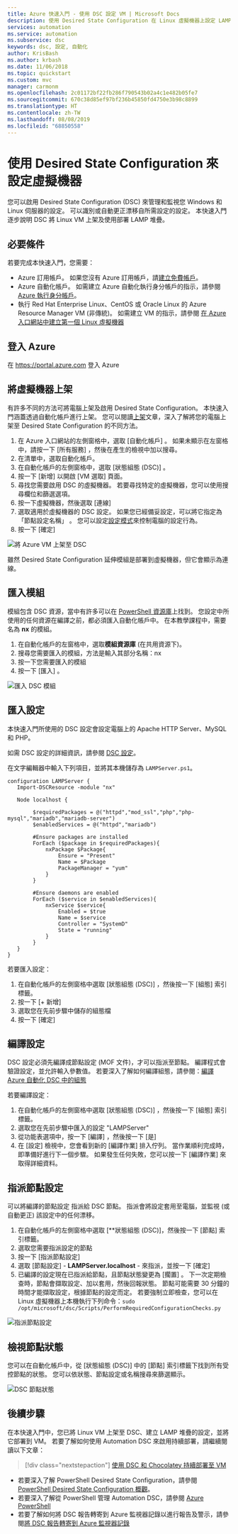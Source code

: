 ```yaml
---
title: Azure 快速入門 - 使用 DSC 設定 VM | Microsoft Docs
description: 使用 Desired State Configuration 在 Linux 虛擬機器上設定 LAMP 堆疊
services: automation
ms.service: automation
ms.subservice: dsc
keywords: dsc, 設定, 自動化
author: KrisBash
ms.author: krbash
ms.date: 11/06/2018
ms.topic: quickstart
ms.custom: mvc
manager: carmonm
ms.openlocfilehash: 2c01172bf22fb286f790543b02a4c1e482b05fe7
ms.sourcegitcommit: 670c38d85ef97bf236b45850fd4750e3b98c8899
ms.translationtype: HT
ms.contentlocale: zh-TW
ms.lasthandoff: 08/08/2019
ms.locfileid: "68850558"
---
```

# <a name="configure-a-virtual-machine-with-desired-state-configuration"></a>使用 Desired State Configuration 來設定虛擬機器

您可以啟用 Desired State Configuration (DSC) 來管理和監視您 Windows 和 Linux 伺服器的設定。 可以識別或自動更正漂移自所需設定的設定。 本快速入門逐步說明 DSC 將 Linux VM 上架及使用部署 LAMP 堆疊。

## <a name="prerequisites"></a>必要條件

若要完成本快速入門，您需要：

* Azure 訂用帳戶。 如果您沒有 Azure 訂用帳戶，請[建立免費帳戶](https://azure.microsoft.com/free/)。
* Azure 自動化帳戶。 如需建立 Azure 自動化執行身分帳戶的指示，請參閱 [Azure 執行身分帳戶](automation-sec-configure-azure-runas-account.md)。
* 執行 Red Hat Enterprise Linux、CentOS 或 Oracle Linux 的 Azure Resource Manager VM (非傳統)。 如需建立 VM 的指示，請參閱 [在 Azure 入口網站中建立第一個 Linux 虛擬機器](../virtual-machines/linux/quick-create-portal.md)

## <a name="sign-in-to-azure"></a>登入 Azure
在 https://portal.azure.com 登入 Azure

## <a name="onboard-a-virtual-machine"></a>將虛擬機器上架
有許多不同的方法可將電腦上架及啟用 Desired State Configuration。 本快速入門涵蓋透過自動化帳戶進行上架。 您可以閱讀[上架](https://docs.microsoft.com/azure/automation/automation-dsc-onboarding)文章，深入了解將您的電腦上架至 Desired State Configuration 的不同方法。

1. 在 Azure 入口網站的左側窗格中，選取 [自動化帳戶]  。 如果未顯示在左窗格中，請按一下 [所有服務]  ，然後在產生的檢視中加以搜尋。
1. 在清單中，選取自動化帳戶。
1. 在自動化帳戶的左側窗格中，選取 [狀態組態 (DSC)]  。
2. 按一下 [新增]  以開啟 [VM 選取] 頁面。
3. 尋找您需要啟用 DSC 的虛擬機器。 若要尋找特定的虛擬機器，您可以使用搜尋欄位和篩選選項。
4. 按一下虛擬機器，然後選取 [連線] 
5. 選取適用於虛擬機器的 DSC 設定。 如果您已經備妥設定，可以將它指定為「節點設定名稱」  。 您可以設定[設定模式](https://docs.microsoft.com/powershell/dsc/metaconfig)來控制電腦的設定行為。
6. 按一下 [確定] 

![將 Azure VM 上架至 DSC](./media/automation-quickstart-dsc-configuration/dsc-onboard-azure-vm.png)

雖然 Desired State Configuration 延伸模組是部署到虛擬機器，但它會顯示為連線。 

## <a name="import-modules"></a>匯入模組

模組包含 DSC 資源，當中有許多可以在 [PowerShell 資源庫](https://www.powershellgallery.com)上找到。 您設定中所使用的任何資源在編譯之前，都必須匯入自動化帳戶中。 在本教學課程中，需要名為 **nx** 的模組。

1. 在自動化帳戶的左窗格中，選取**模組資源庫** (在共用資源下)。
1. 搜尋您需要匯入的模組，方法是輸入其部分名稱：nx 
1. 按一下您需要匯入的模組
1. 按一下 [匯入]  。

![匯入 DSC 模組](./media/automation-quickstart-dsc-configuration/dsc-import-module-nx.png)

## <a name="import-the-configuration"></a>匯入設定

本快速入門所使用的 DSC 設定會設定電腦上的 Apache HTTP Server、MySQL 和 PHP。

如需 DSC 設定的詳細資訊，請參閱 [DSC 設定](https://docs.microsoft.com/powershell/dsc/configurations)。

在文字編輯器中輸入下列項目，並將其本機儲存為 `LAMPServer.ps1`。

```powershell-interactive
configuration LAMPServer {
   Import-DSCResource -module "nx"

   Node localhost {

        $requiredPackages = @("httpd","mod_ssl","php","php-mysql","mariadb","mariadb-server")
        $enabledServices = @("httpd","mariadb")

        #Ensure packages are installed
        ForEach ($package in $requiredPackages){
            nxPackage $Package{
                Ensure = "Present"
                Name = $Package
                PackageManager = "yum"
            }
        }

        #Ensure daemons are enabled
        ForEach ($service in $enabledServices){
            nxService $service{
                Enabled = $true
                Name = $service
                Controller = "SystemD"
                State = "running"
            }
        }
   }
}
```

若要匯入設定：

1. 在自動化帳戶的左側窗格中選取 [狀態組態 (DSC)]  ，然後按一下 [組態]  索引標籤。
2. 按一下 [+ 新增] 
3. 選取您在先前步驟中儲存的組態檔 
4. 按一下 [確定] 

## <a name="compile-a-configuration"></a>編譯設定

DSC 設定必須先編譯成節點設定 (MOF 文件)，才可以指派至節點。 編譯程式會驗證設定，並允許輸入參數值。 若要深入了解如何編譯組態，請參閱：[編譯 Azure 自動化 DSC 中的組態](https://docs.microsoft.com/azure/automation/automation-dsc-compile)

若要編譯設定：

1. 在自動化帳戶的左側窗格中選取 [狀態組態 (DSC)]  ，然後按一下 [組態]  索引標籤。
1. 選取您在先前步驟中匯入的設定 "LAMPServer"
1. 從功能表選項中，按一下 [編譯]  ，然後按一下 [是] 
1. 在 [設定] 檢視中，您會看到新的 [編譯作業]  排入佇列。 當作業順利完成時，即準備好進行下一個步驟。 如果發生任何失敗，您可以按一下 [編譯作業] 來取得詳細資料。

## <a name="assign-a-node-configuration"></a>指派節點設定

可以將編譯的節點設定  指派給 DSC 節點。 指派會將設定套用至電腦，並監視 (或自動更正) 該設定中的任何漂移。

1. 在自動化帳戶的左側窗格中選取 [**狀態組態 (DSC)]，然後按一下 [節點]  索引標籤。
1. 選取您需要指派設定的節點
1. 按一下 [指派節點設定] 
1. 選取 [節點設定]   - **LAMPServer.localhost** - 來指派，並按一下 [確定] 
1. 已編譯的設定現在已指派給節點，且節點狀態變更為 [擱置]  。 下一次定期檢查時，節點會擷取設定、加以套用，然後回報狀態。 節點可能需要 30 分鐘的時間才能擷取設定，根據節點的設定而定。 若要強制立即檢查，您可以在 Linux 虛擬機器上本機執行下列命令：`sudo /opt/microsoft/dsc/Scripts/PerformRequiredConfigurationChecks.py`

![指派節點設定](./media/automation-quickstart-dsc-configuration/dsc-assign-node-configuration.png)

## <a name="viewing-node-status"></a>檢視節點狀態

您可以在自動化帳戶中，從 [狀態組態 (DSC)]  中的 [節點]  索引標籤下找到所有受控節點的狀態。 您可以依狀態、節點設定或名稱搜尋來篩選顯示。

![DSC 節點狀態](./media/automation-quickstart-dsc-configuration/dsc-node-status.png)

## <a name="next-steps"></a>後續步驟

在本快速入門中，您已將 Linux VM 上架至 DSC、建立 LAMP 堆疊的設定，並將它部署到 VM。 若要了解如何使用 Automation DSC 來啟用持續部署，請繼續閱讀以下文章：

> [!div class="nextstepaction"]
> [使用 DSC 和 Chocolatey 持續部署至 VM](./automation-dsc-cd-chocolatey.md)

* 若要深入了解 PowerShell Desired State Configuration，請參閱 [PowerShell Desired State Configuration 概觀](https://docs.microsoft.com/powershell/dsc/overview)。
* 若要深入了解從 PowerShell 管理 Automation DSC，請參閱 [Azure PowerShell](https://docs.microsoft.com/powershell/module/azurerm.automation/)
* 若要了解如何將 DSC 報告轉寄到 Azure 監視器記錄以進行報告及警示，請參閱[將 DSC 報告轉寄到 Azure 監視器記錄](https://docs.microsoft.com/azure/automation/automation-dsc-diagnostics) 

